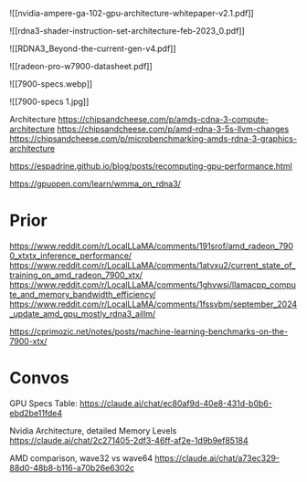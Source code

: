 



![[nvidia-ampere-ga-102-gpu-architecture-whitepaper-v2.1.pdf]]

![[rdna3-shader-instruction-set-architecture-feb-2023_0.pdf]]

![[RDNA3_Beyond-the-current-gen-v4.pdf]]

![[radeon-pro-w7900-datasheet.pdf]]

![[7900-specs.webp]]

![[7900-specs 1.jpg]]

Architecture
https://chipsandcheese.com/p/amds-cdna-3-compute-architecture
https://chipsandcheese.com/p/amd-rdna-3-5s-llvm-changes
https://chipsandcheese.com/p/microbenchmarking-amds-rdna-3-graphics-architecture

https://espadrine.github.io/blog/posts/recomputing-gpu-performance.html

https://gpuopen.com/learn/wmma_on_rdna3/


# Prior
https://www.reddit.com/r/LocalLLaMA/comments/191srof/amd_radeon_7900_xtxtx_inference_performance/
https://www.reddit.com/r/LocalLLaMA/comments/1atvxu2/current_state_of_training_on_amd_radeon_7900_xtx/
https://www.reddit.com/r/LocalLLaMA/comments/1ghvwsj/llamacpp_compute_and_memory_bandwidth_efficiency/
https://www.reddit.com/r/LocalLLaMA/comments/1fssvbm/september_2024_update_amd_gpu_mostly_rdna3_aillm/


https://cprimozic.net/notes/posts/machine-learning-benchmarks-on-the-7900-xtx/


# Convos
GPU Specs Table:
https://claude.ai/chat/ec80af9d-40e8-431d-b0b6-ebd2be11fde4

Nvidia Architecture, detailed Memory Levels
https://claude.ai/chat/2c271405-2df3-46ff-af2e-1d9b9ef85184

AMD comparison, wave32 vs wave64
https://claude.ai/chat/a73ec329-88d0-48b8-b116-a70b26e6302c

